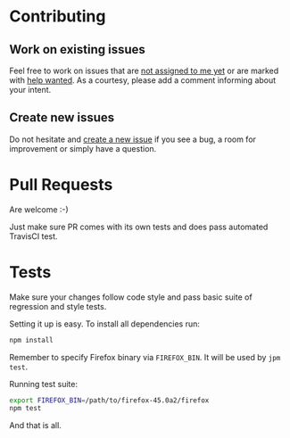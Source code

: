 # Contributing

## Work on existing issues

Feel free to work on issues that are [not assigned to me yet](https://github.com/lidel/yt-looper/issues?utf8=✓&q=is%3Aissue+is%3Aopen+no%3Aassignee) or are marked with [help wanted](https://github.com/lidel/ipfs-firefox-addon/issues?q=is%3Aopen+label%3A%22help+wanted%22+no%3Aassignee).
As a courtesy, please add a comment informing  about your intent.


## Create new issues

Do not hesitate and [create a new issue](https://github.com/ipfs-firefox-addon/issues/new)
if you see a bug, a room for improvement or simply have a question.

# Pull Requests

Are welcome :-)

Just make sure PR comes with its own tests and does pass automated TravisCI test.


# Tests

Make sure your changes follow code style and pass basic suite of regression and style tests.

Setting it up is easy. To install all dependencies run:


```bash
npm install

```

Remember to specify Firefox binary via `FIREFOX_BIN`. It will be used by `jpm test`.

Running test suite:


```bash
export FIREFOX_BIN=/path/to/firefox-45.0a2/firefox
npm test

```

And that is all.
